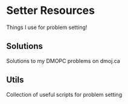 # Setter Resources
Things I use for problem setting!

## Solutions
Solutions to my DMOPC problems on dmoj.ca

## Utils
Collection of useful scripts for problem setting

